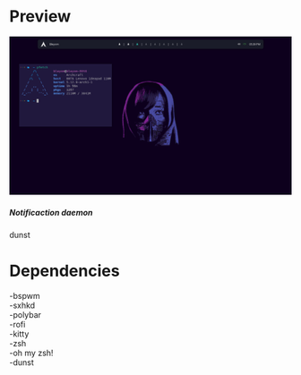 # Preview

<img src="preview.png"></img>

<h5>Notificaction daemon</h5>
<p>dunst</p>

# Dependencies

-bspwm <br>
-sxhkd <br>
-polybar <br>
-rofi <br>
-kitty <br>
-zsh <br>
-oh my zsh! <br>
-dunst
